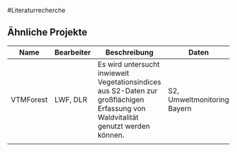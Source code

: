 #Literaturrecherche

## Ähnliche Projekte

| Name      | Bearbeiter | Beschreibung                                                                                                                      | Daten                       | Laufzeit |   |
|-----------|------------|-----------------------------------------------------------------------------------------------------------------------------------|-----------------------------|----------|---|
| VTMForest | LWF, DLR   | Es wird untersucht inwieweit Vegetationsindices aus S2-Daten zur großflächigen Erfassung von Waldvitalität genutzt werden können. | S2, Umweltmonitoring Bayern | 2020?    |   |
|           |            |                                                                                                                                   |                             |          |   |

